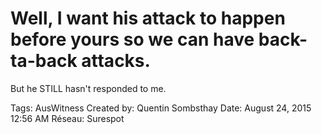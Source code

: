 # Well, I want his attack to happen before yours so we can have back-ta-back attacks.
But he STILL hasn't responded to me.

Tags: AusWitness
Created by: Quentin Sombsthay
Date: August 24, 2015 12:56 AM
Réseau: Surespot
